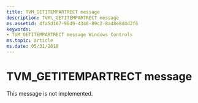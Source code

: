 ```yaml
---
title: TVM_GETITEMPARTRECT message
description: TVM\_GETITEMPARTRECT message
ms.assetid: 4fa5d167-9649-4346-89c2-8a48e8d4d2f6
keywords:
- TVM_GETITEMPARTRECT message Windows Controls
ms.topic: article
ms.date: 05/31/2018
---
```


# TVM\_GETITEMPARTRECT message

This message is not implemented.

 

 




